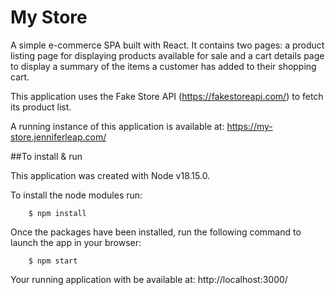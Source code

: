 # My Store
A simple e-commerce SPA built with React. It contains two pages: a product listing page for displaying products available for sale and a cart details page to display a summary of the items a customer has added to their shopping cart.

This application uses the Fake Store API (https://fakestoreapi.com/) to fetch its product list.

A running instance of this application is available at: https://my-store.jenniferleap.com/


##To install & run

This application was created with Node v18.15.0.

To install the node modules run:
```
    $ npm install
```

Once the packages have been installed, run the following command to launch the app in your browser:
```
    $ npm start
```

Your running application with be available at: http://localhost:3000/
